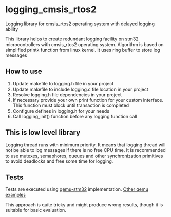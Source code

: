 # logging_cmsis_rtos2
Logging library for cmsis_rtos2 operating system with delayed logging ability

This library helps to create redundant logging facility on stm32 microcontrollers with cmsis_rtos2 operating system.
Algorithm is based on simplified printk function from linux kernel. It uses ring buffer to store log messages

## How to use

1. Update makefile to logging.h file in your project
2. Update makefile to include logging.c file location in your project
3. Resolve logging.h file dependencies in your project
4. If necessary provide your own print function for your custom interface. This function must block until transaction is completed
6. Configure defines in logging.h for your needs
8. Call logging_init() function before any logging function call

## This is low level library

Logging thread runs with minimum priority. It means that logging thread will not be able to log messages if there is no free CPU time.
It is recommended to use mutexes, semaphores, queues and other synchronization primitives to avoid deadlocks and free some time for logging.

## Tests 

Tests are executed using [qemu-stm32](https://github.com/beckus/qemu_stm32) implementation. 
[Other qemu examples](https://github.com/beckus/stm32_p103_demos/tree/master)

This approach is quite tricky and might produce wrong results, though it is suitable for basic evaluation. 